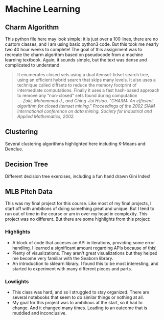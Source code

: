 # Machine Learning

## Charm Algorithm
This python file here may look simple; it is just over a 100 lines, there are no custom classes, and I am using basic python3 code. 
But this took me nearly two 40 hour weeks to complete! The goal of this assignment was to recreate the charm algorithm based on pseudocode from a machine learning
textbook. Again, it sounds simple, but the text was dense and complicated to understand. 

>It enumerates closed sets using a dual itemset-tidset search
>tree, using an efficient hybrid search that skips many levels. It also uses a technique called diffsets to reduce
>the memory footprint of intermediate computations. Finally it uses a fast hash-based approach to remove
>any “non-closed” sets found during computation  
>&mdash; <cite>Zaki, Mohammed J., and Ching-Jui Hsiao. "CHARM: An efficient algorithm for closed itemset mining." Proceedings of the 2002 SIAM international conference on data mining. Society for Industrial and Applied Mathematics, 2002.</cite>

## Clustering
Several clustering algorithms highlighted here including K-Means and Denclue. 

## Decision Tree
Different decision tree exercises, including a fun hand drawn Gini Index!

## MLB Pitch Data
This was my final  project for this course. Like most of my final projects, I start off with ambitions of doing something great and unique. 
But I tend to run out of time in the course or am in over my head in complexity. This project was no different. But there are some highlights from this project:

### Highlights
* A block of code that acceses an API in iterations, providing some error handling. I learned a significant amount regarding APIs because of this!
* Plenty of visualizations. They aren't great visualizations but they helped me become very familiar with the Seaborn library.
* An introduction to sklearn library. I found this to be most interesting, and started to experiment with many different pieces and parts.

### Lowlights
* This class was hard, and so I struggled to stay organized. There are several notebooks that seem to do similar things or nothing at all.
* My goal for this project was to ambitious at the start, so it had to change. And it changed many times. Leading to an outcome that is muddied and inconclusive.
